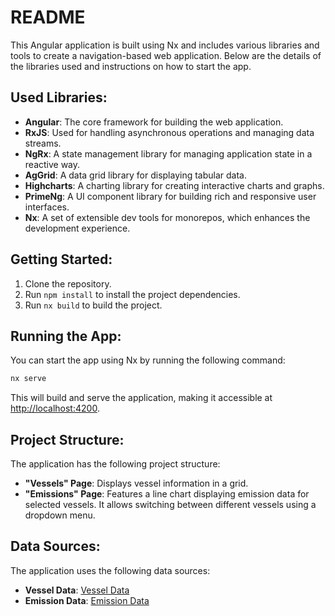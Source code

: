 # README 

This Angular application is built using Nx and includes various libraries and tools to create a navigation-based web application. Below are the details of the libraries used and instructions on how to start the app.

## Used Libraries:

- **Angular**: The core framework for building the web application.
- **RxJS**: Used for handling asynchronous operations and managing data streams.
- **NgRx**: A state management library for managing application state in a reactive way.
- **AgGrid**: A data grid library for displaying tabular data.
- **Highcharts**: A charting library for creating interactive charts and graphs.
- **PrimeNg**: A UI component library for building rich and responsive user interfaces.
- **Nx**: A set of extensible dev tools for monorepos, which enhances the development experience.

## Getting Started:

1. Clone the repository.
2. Run `npm install` to install the project dependencies.
3. Run `nx build` to build the project.


## Running the App:

You can start the app using Nx by running the following command:

```bash
nx serve
```


This will build and serve the application, making it accessible at [http://localhost:4200](http://localhost:4200).

## Project Structure:

The application has the following project structure:

- **"Vessels" Page**: Displays vessel information in a grid.
- **"Emissions" Page**: Features a line chart displaying emission data for selected vessels. It allows switching between different vessels using a dropdown menu.

## Data Sources:

The application uses the following data sources:

- **Vessel Data**: [Vessel Data](https://frontendteamfiles.blob.core.windows.net/exercises/vessels.json)
- **Emission Data**: [Emission Data](https://frontendteamfiles.blob.core.windows.net/exercises/emissions.json)

